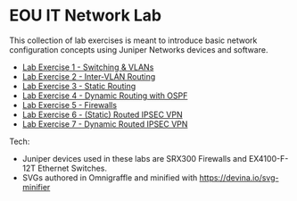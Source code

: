 # EOU IT Network Lab

This collection of lab exercises is meant to introduce basic network configuration concepts using Juniper Networks devices and software.

* [Lab Exercise 1 - Switching & VLANs](materials/exercise1-switching-vlans.md)
* [Lab Exercise 2 - Inter-VLAN Routing](materials/exercise2-inter-vlan-routing.md)
* [Lab Exercise 3 - Static Routing](materials/exercise3-static-routing.md)
* [Lab Exercise 4 - Dynamic Routing with OSPF](materials/exercise4-dynamic-routing-ospf.md)
* [Lab Exercise 5 - Firewalls](materials/exercise5-firewalls.md)
* [Lab Exercise 6 - (Static) Routed IPSEC VPN](materials/exercise6-routed-ipsec-vpn.md)
* [Lab Exercise 7 - Dynamic Routed IPSEC VPN](materials/exercise7-dynamic-routed-ipsec-vpn.md)

Tech:
* Juniper devices used in these labs are SRX300 Firewalls and EX4100-F-12T Ethernet Switches.
* SVGs authored in Omnigraffle and minified with https://devina.io/svg-minifier